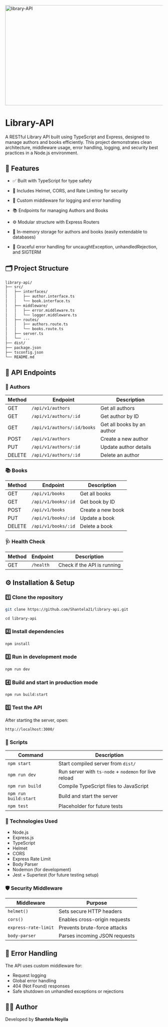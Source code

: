 <img src="https://socialify.git.ci/Shantela21/library-API/image?language=1&owner=1&name=1&stargazers=1&theme=Light" alt="library-API" width="640" height="320" />

# Library-API
A RESTful Library API built using TypeScript and Express, designed to manage authors and books efficiently.
This project demonstrates clean architecture, middleware usage, error handling, logging, and security best practices in a Node.js environment.

## 🚀 Features

* ✅ Built with TypeScript for type safety

* 🔐 Includes Helmet, CORS, and Rate Limiting for security

* 🧠 Custom middleware for logging and error handling

* 📚 Endpoints for managing Authors and Books

* ⚙️ Modular structure with Express Routers

* 💾 In-memory storage for authors and books (easily extendable to databases)

* 🧩 Graceful error handling for uncaughtException, unhandledRejection, and SIGTERM

## 🗂️ Project Structure
```bash
library-api/
├── src/
│   ├── interfaces/
│   │   ├── author.interface.ts
│   │   └── book.interface.ts
│   ├── middleware/
│   │   ├── error.middleware.ts
│   │   └── logger.middleware.ts
│   ├── routes/
│   │   ├── authors.route.ts
│   │   └── books.route.ts
│   ├── server.ts
│   └── ...
├── dist/
├── package.json
├── tsconfig.json
└── README.md
```
## 🧩 API Endpoints
### 🧑 Authors
| Method | Endpoint                    | Description                |
| ------ | --------------------------- | -------------------------- |
| GET    | `/api/v1/authors`           | Get all authors            |
| GET    | `/api/v1/authors/:id`       | Get author by ID           |
| GET    | `/api/v1/authors/:id/books` | Get all books by an author |
| POST   | `/api/v1/authors`           | Create a new author        |
| PUT    | `/api/v1/authors/:id`       | Update author details      |
| DELETE | `/api/v1/authors/:id`       | Delete an author           |
### 📚 Books
| Method | Endpoint            | Description       |
| ------ | ------------------- | ----------------- |
| GET    | `/api/v1/books`     | Get all books     |
| GET    | `/api/v1/books/:id` | Get book by ID    |
| POST   | `/api/v1/books`     | Create a new book |
| PUT    | `/api/v1/books/:id` | Update a book     |
| DELETE | `/api/v1/books/:id` | Delete a book     |

### 🩺 Health Check
| Method | Endpoint  | Description                 |
| ------ | --------- | --------------------------- |
| GET    | `/health` | Check if the API is running |

## ⚙️ Installation & Setup
### 1️⃣ Clone the repository
```bash
git clone https://github.com/Shantela21/library-api.git
```
```
cd library-api
```
### 2️⃣ Install dependencies
```bash
npm install
```
### 3️⃣ Run in development mode
```bash
npm run dev
```
### 4️⃣ Build and start in production mode
```
npm run build:start
```
### 5️⃣ Test the API
After starting the server, open:
```bash
http://localhost:3000/
```

### 🧱 Scripts
| Command               | Description                                           |
| --------------------- | ----------------------------------------------------- |
| `npm start`           | Start compiled server from `dist/`                    |
| `npm run dev`         | Run server with `ts-node` + `nodemon` for live reload |
| `npm run build`       | Compile TypeScript files to JavaScript                |
| `npm run build:start` | Build and start the server                            |
| `npm test`            | Placeholder for future tests                          |

### 🧠 Technologies Used

* Node.js
* Express.js
* TypeScript
* Helmet
* CORS
* Express Rate Limit
* Body Parser
* Nodemon (for development)
* Jest + Supertest (for future testing setup)

### 🛡️ Security Middleware
| Middleware           | Purpose                       |
| -------------------- | ----------------------------- |
| `helmet()`           | Sets secure HTTP headers      |
| `cors()`             | Enables cross-origin requests |
| `express-rate-limit` | Prevents brute-force attacks  |
| `body-parser`        | Parses incoming JSON requests |

## 🧩 Error Handling
The API uses custom middleware for:

* Request logging
* Global error handling
* 404 (Not Found) responses
* Safe shutdown on unhandled exceptions or rejections

## 👨‍💻 Author

Developed by **Shantela Noyila**